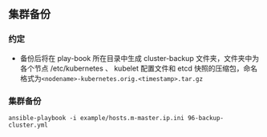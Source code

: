 ## 集群备份

### 约定

- 备份后将在 play-book 所在目录中生成 cluster-backup 文件夹，文件夹中为各个节点 /etc/kubernetes 、 kubelet 配置文件和 etcd 快照的压缩包，命名格式为`<nodename>-kubernetes.orig.<timestamp>.tar.gz`

### 集群备份

```
ansible-playbook -i example/hosts.m-master.ip.ini 96-backup-cluster.yml
```
